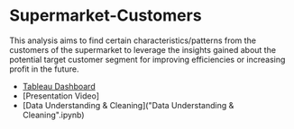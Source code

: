 # Supermarket-Customers

This analysis aims to find certain characteristics/patterns from the customers of the supermarket to  leverage the insights gained about the potential target customer segment for improving efficiencies or increasing profit in the future.
* [Tableau Dashboard](https://public.tableau.com/views/SupermarketCustomer_17119769819480/Dashboard?:language=en-US&publish=yes&:sid=&:display_count=n&:origin=viz_share_link)
* [Presentation Video]
* [Data Understanding & Cleaning]("Data Understanding & Cleaning".ipynb)
